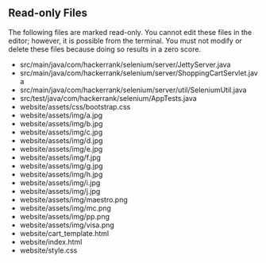 ## Read-only Files
The following files are marked read-only. You cannot edit these files
in the editor; however, it is possible from the terminal. You must not
modify or delete these files because doing so results in a zero score.

* src/main/java/com/hackerrank/selenium/server/JettyServer.java
* src/main/java/com/hackerrank/selenium/server/ShoppingCartServlet.java
* src/main/java/com/hackerrank/selenium/server/util/SeleniumUtil.java
* src/test/java/com/hackerrank/selenium/AppTests.java
* website/assets/css/bootstrap.css
* website/assets/img/a.jpg
* website/assets/img/b.jpg
* website/assets/img/c.jpg
* website/assets/img/d.jpg
* website/assets/img/e.jpg
* website/assets/img/f.jpg
* website/assets/img/g.jpg
* website/assets/img/h.jpg
* website/assets/img/i.jpg
* website/assets/img/j.jpg
* website/assets/img/maestro.png
* website/assets/img/mc.png
* website/assets/img/pp.png
* website/assets/img/visa.png
* website/cart_template.html
* website/index.html
* website/style.css
